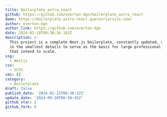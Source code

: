 ```yaml
---
title: Boilerplate_astro_react
github: https://github.com/everton-dgn/boilerplate_astro_react
demo: https://boilerplate-astro-react.querocriarsite.com/
author: everton-dgn
author_link: https://github.com/everton-dgn
date: 2024-02-18T09:38:16.183Z
description: >-
  This project is a complete Next.js boilerplate, constantly updated, configured
  in the smallest details to serve as the basis for large professional projects
  that intend to scale.
ssg:
  - Nextjs
css:
  - SCSS
cms: []
category:
  - Boilerplate
draft: false
publish_date: '2024-01-12T08:30:32Z'
update_date: '2024-09-10T00:50:45Z'
github_star: 2
github_fork: 0
---
```

